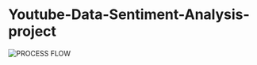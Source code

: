 # Youtube-Data-Sentiment-Analysis-project
![PROCESS FLOW](https://github.com/Suyog-sinha/Youtube-airflow-data-engineering-project/assets/86403451/fc2a5020-bc6d-4841-983b-f1176396cc1a)

